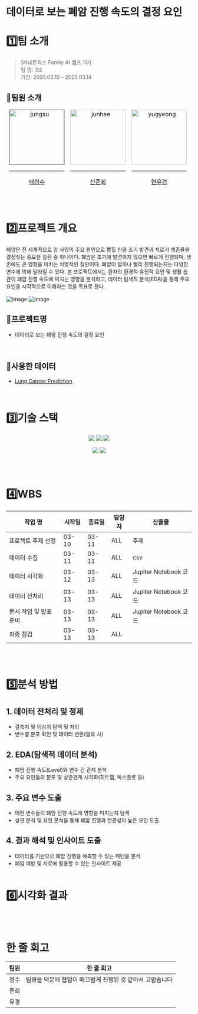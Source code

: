 # 데이터로 보는 폐암 진행 속도의 결정 요인

# 1️⃣팀 소개
> SK네트웍스 Family AI 캠프 11기  <br/>
> 팀 명: 3조 <br/>
> 기간: 2025.03.10 - 2025.03.14<br/>

## 👤팀원 소개

<table>
  <thead>
    <td align="center">
      <a href="">
        <img src="https://github.com/user-attachments/assets/a28f14f0-2e04-4bb9-be4f-2fe81924e523" height="150" width="150" alt="jungsu"/><br /><hr/>
        배정수
      </a><br />
    </td>
    <td align="center">
      <a href="https://github.com/HybuKimo">
        <img src="https://github.com/HybuKimo.png" width="150" alt="junhee"/><br /><hr/>
        신준희
      </a><br />
    </td>
    <td align="center">
      <a href="https://github.com/yugyeongh">
        <img src="https://github.com/yugyeongh.png" width="150" alt="yugyeong"/><br /><hr/>
        현유경
      </a><br />
    </td>
  </thead>
</table>

<br/><br/>

# 2️⃣프로젝트 개요
폐암은 전 세계적으로 암 사망의 주요 원인으로 뽑힐 만큼 조기 발견과 치료가 생존율을 결정짓는 중요한 질환 중 하나이다. 폐암은 조기에 발견하지 않으면 빠르게 진행되며, 생존에도 큰 영향을 미치는 치명적인 질환이다. 폐암이 얼마나 빨리 진행되는지는 다양한 변수에 의해 달라질 수 있다. 본 프로젝트에서는 환자의 환경적·유전적 요인 및 생활 습관이 폐암 진행 속도에 미치는 영향을 분석하고, 데이터 탐색적 분석(EDA)을 통해 주요 요인을 시각적으로 이해하는 것을 목표로 한다.
<br/>
<br/>
![Image](https://github.com/user-attachments/assets/2b475128-f22e-45dc-9017-f8018296c489)
![Image](https://github.com/user-attachments/assets/2b991392-3030-4353-8ef6-e28dc7ff6ade)
## 🚀프로젝트명
- 데이터로 보는 폐암 진행 속도의 결정 요인
<br/>

## 📂사용한 데이터
-  [Lung Cancer Prediction](https://www.kaggle.com/datasets/thedevastator/cancer-patients-and-air-pollution-a-new-link/data?status=pending&suggestionBundleId=178)
<br/>

# 3️⃣기술 스택
<p align="center">
  <img src="https://img.shields.io/badge/Python-3776AB?style=for-the-badge&logo=Python&logoColor=white">
  <img src="https://img.shields.io/badge/Visual%20Studio%20Code-0078d7.svg?style=for-the-badge&logo=vscode&logoColor=white">
  <img src="https://img.shields.io/badge/numpy-%235865F2.svg?style=for-the-badge&logo=numpy&logoColor=white">
</p>
<p align="center">
  <img src="https://img.shields.io/badge/pandas-%23000000.svg?style=for-the-badge&logo=pandas&logoColor=white">
  <img src="https://img.shields.io/badge/Matplotlib-%23ffffff.svg?style=for-the-badge&logo=Matplotlib&logoColor=black">
</p>
<br/><br/>

# 4️⃣WBS
| 작업 명                | 시작일 | 종료일 | 담당자         | 산출물        |
|-------------------------|-------|-------|-----------------|---------------|
| 프로젝트 주제 선정       | 03-10 | 03-11 | ALL             | 주제          | 
| 데이터 수집              | 03-11 | 03-11 | ALL             | csv           | 
| 데이터 시각화            | 03-12 | 03-13 | ALL             | Jupiter Notebook 코드   | 
| 데이터 전처리            | 03-13 | 03-13 | ALL             | Jupiter Notebook 코드     | 
| 문서 작업 및 발표 준비   | 03-13 | 03-13 | ALL             | Jupiter Notebook 코드     | 
| 최종 점검                | 03-13 | 03-13 | ALL             |               | 

<br/><br/>

# 5️⃣분석 방법
## 1. 데이터 전처리 및 정제
- 결측치 및 이상치 탐색 및 처리
- 변수별 분포 확인 및 데이터 변환(필요 시)

## 2. EDA(탐색적 데이터 분석)
- 폐암 진행 속도(Level)와 변수 간 관계 분석
- 주요 요인들의 분포 및 상관관계 시각화(히트맵, 박스플롯 등)

## 3. 주요 변수 도출
- 어떤 변수들이 폐암 진행 속도에 영향을 미치는지 탐색
- 상관 분석 및 요인 분석을 통해 폐암 진행과 연관성이 높은 요인 도출

## 4. 결과 해석 및 인사이트 도출
- 데이터를 기반으로 폐암 진행을 예측할 수 있는 패턴을 분석
- 폐암 예방 및 치료에 활용할 수 있는 인사이트 제공
<br/><br/>

# 6️⃣시각화 결과

<br/><br/>

# 한 줄 회고
| 팀원  | 한 줄 회고                 |
|-------|----------------------------|
| 정수  | 팀원들 덕분에 협업이 매끄럽게 진행된 것 같아서 고맙습니다 |
| 준희  |                       |
| 유경  |                       |
